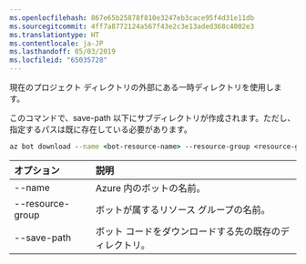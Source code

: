 ```yaml
---
ms.openlocfilehash: 867e65b25878f810e3247eb3cace95f4d31e11db
ms.sourcegitcommit: 4ff7a8772124a567f43e2c3e13aded368c4002e3
ms.translationtype: HT
ms.contentlocale: ja-JP
ms.lasthandoff: 05/03/2019
ms.locfileid: "65035728"
---
```

現在のプロジェクト ディレクトリの外部にある一時ディレクトリを使用します。 

このコマンドで、save-path 以下にサブディレクトリが作成されます。ただし、指定するパスは既に存在している必要があります。

```cmd
az bot download --name <bot-resource-name> --resource-group <resource-group-name> --save-path "<path>"
```

| オプション | 説明 |
|:---|:---|
| --name | Azure 内のボットの名前。 |
| --resource-group | ボットが属するリソース グループの名前。 |
| --save-path | ボット コードをダウンロードする先の既存のディレクトリ。 |